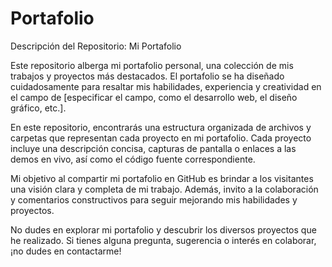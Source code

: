 # Portafolio
Descripción del Repositorio: Mi Portafolio

Este repositorio alberga mi portafolio personal, una colección de mis trabajos y proyectos más destacados. El portafolio se ha diseñado cuidadosamente para resaltar mis habilidades, experiencia y creatividad en el campo de [especificar el campo, como el desarrollo web, el diseño gráfico, etc.].

En este repositorio, encontrarás una estructura organizada de archivos y carpetas que representan cada proyecto en mi portafolio. Cada proyecto incluye una descripción concisa, capturas de pantalla o enlaces a las demos en vivo, así como el código fuente correspondiente.

Mi objetivo al compartir mi portafolio en GitHub es brindar a los visitantes una visión clara y completa de mi trabajo. Además, invito a la colaboración y comentarios constructivos para seguir mejorando mis habilidades y proyectos.

No dudes en explorar mi portafolio y descubrir los diversos proyectos que he realizado. Si tienes alguna pregunta, sugerencia o interés en colaborar, ¡no dudes en contactarme!
